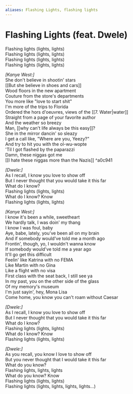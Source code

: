 ```yaml
---
aliases: Flashing Lights, flashing lights
---
```



# Flashing Lights (feat. Dwele)

Flashing lights (lights, lights)  
Flashing lights (lights, lights)  
Flashing lights (lights, lights)  
Flashing lights (lights, lights)  

_[Kanye West:]_  
She don't believe in shootin' stars  
[[But she believe in shoes and cars]]  
Wood floors in the new apartment  
Couture from the store's departments  
You more like "love to start shit"  
I'm more of the trips to Florida  
Ordered the hors d'oeuvres, views of the [[7. Water|water]]  
Straight from a page of your favorite author  
And the weather so breezy  
Man, [[why can't life always be this easy]]?  
She in the mirror dancin' so sleazy  
I get a call like, "Where are you, Yeezy?"  
And try to hit you with the ol-wu-wopte  
'Til I got flashed by the paparazzi  
Damn, these niggas got me  
[[I hate these niggas more than the Nazis]] ^a0c941

_[Dwele:]_  
As I recall, I know you love to show off  
But I never thought that you would take it this far  
What do I know?  
Flashing lights (lights, lights)  
What do I know? Know  
Flashing lights (lights, lights)  

_[Kanye West:]_  
I know it's been a while, sweetheart  
We hardly talk, I was doin' my thang  
I know I was foul, baby  
Aye, babe, lately, you've been all on my brain  
And if somebody would've told me a month ago  
Frontin', though, yo, I wouldn't wanna know  
If somebody would've told me a year ago  
It'll go get this difficult  
Feelin' like Katrina with no FEMA  
Like Martin with no Gina  
Like a flight with no visa  
First class with the seat back, I still see ya  
In my past, you on the other side of the glass  
Of my memory's museum  
I'm just sayin', hey, Mona Lisa  
Come home, you know you can't roam without Caesar  

_[Dwele:]_  
As I recall, I know you love to show off  
But I never thought that you would take it this far  
What do I know?  
Flashing lights (lights, lights)  
What do I know? Know  
Flashing lights (lights, lights)  

_[Dwele:]_  
As you recall, you know I love to show off  
But you never thought that I would take it this far  
What do you know?  
Flashing lights, lights, lights  
What do you know? Know  
Flashing lights (lights, lights)  
Flashing lights (lights, lights, lights, lights…)
